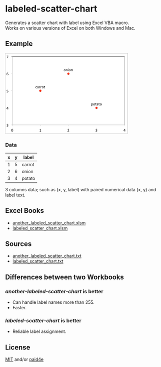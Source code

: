 labeled-scatter-chart
=====================

Generates a scatter chart with label using Excel VBA macro.  
Works on various versions of Excel 
on both Windows and Mac. 

Example
-------

[![example chart](example-small.png)](example.png "larger image")

### Data
x | y | label
---- | ---- | -----
1 | 5 | carrot
2 | 6 | onion
3 | 4 | potato

3 columns data; such as (x, y, label) 
with paired numerical data (x, y) and label text.

Excel Books
-----------
- [another_labeled_scatter_chart.xlsm](another_labeled_scatter_chart.xlsm)
- [labeled_scatter_chart.xlsm](labeled_scatter_chart.xlsm)

Sources
-------
- [another_labeled_scatter_chart.txt](another_labeled_scatter_chart.txt)
- [labeled_scatter_chart.txt](labeled_scatter_chart.txt)

Differences between two Workbooks
---------------------------------

### _another-labeled-scatter-chart_ is better

- Can handle label names more than 255.  
- Faster.  

### _labeled-scatter-chart_ is better
- Reliable label assignment.  

License
-------
[MIT](LICENSE) and/or [paid4e](ALT-LICENSE.txt)
